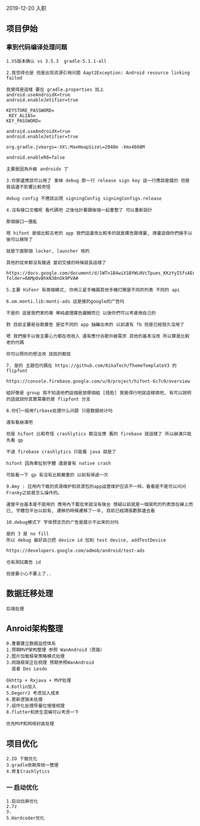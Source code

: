 2019-12-20 入职
##     项目伊始
###     拿到代码编译处理问题
    1.VS版本确认 vs 3.5.3  gradle-5.1.1-all
    
    2.我觉得也是 但是出现资源引用问题 Aapt2Exception: Android resource linking failed
    
    我覺得是這樣 要在 gradle.properties 加上
    android.useAndroidX=true
    android.enableJetifier=true
        
    KEYSTORE_PASSWORD=
     KEY_ALIAS=
    KEY_PASSWORD=

    android.useAndroidX=true
    android.enableJetifier=true

    org.gradle.jvmargs=-XX\:MaxHeapSize\=2048m -Xmx4608M

    android.enableR8=false
    
    主要是因為升級 androidx 了
    
    3.你那邊應該可以用了 拿掉 debug 那一行 release sign key 這一行應該是錯的 但是我這邊不影響比較奇怪
    
    debug config 不應該出現 signingConfig signingConfigs.release
    
    4.沒有接口文檔呢 看代碼吧 之後估計要跟後端一起重整了 可以重新設計
    
    那個接口一團亂
    
    嗯 hifont 是個比較古老的 app 我們這邊改比較多的就是廣告跟導量, 導量這個你們接手以後可以移除了
        
    就是下面那個 locker, launcher 啥的
        
    其他的從來都沒有變過 當初交接的時候就長這樣了
    
    https://docs.google.com/document/d/1WTn1B4wiX1BYWLHVcTpues_KKzYyI5fsAEneafbjZjI/edit?folder=0AMp0vBhkN38nUk9PVA#
    
    5.主要 HiFonr 有兩個模式, 你用三星手機跟其他手機打開是不同的列表 不同的 api
    
    6.om.monti.lib:monti-ads 这是接的google的广告吗
    
    不是的 這是我們家的庫 單純處理廣告邏輯而已 以後你們可以考慮用自己的
    
    對 目前主要是谷歌廣告 是從不同的 app 抽離出來的 以前還有 fb 但是已經很久沒用了
    
    嗯 我們接手以後主要心力都在改收入 還有應付谷歌升級需求 其他的基本沒改 所以算是比較老的代碼
    
    你可以照你的想法改 該拔的都拔
    
    7. 是的 主題包代碼在 https://github.com/KikaTech/ThemeTemplateV3 的 flipfont
    
    https://console.firebase.google.com/u/0/project/hifont-6c7c9/overview
    
    組好像是 group 我不知道他們這個是放哪個組 [捂脸] 我覺得行吧就這樣填吧, 有可以說明的話就說你其實需要的是 flipfont 分支
    
    8.你们一般用firbase处理什么问题 只是数据统计吗
    
    還有看崩潰吧
    
    但是 hifont 比較奇怪 crashlytics 都沒反應 舊的 firebase 就這樣了 所以崩潰只能先看 gp
    
    不過 firebase crashlytics 只能看 java 就是了
    
    hifont 因為牽扯到字體 還是會有 native crash
    
    可能看一下 gp 有沒有比較嚴重的 以前有掃過一次
    
    9.Amy : 应用内下载的资源维护和资源包的app运营维护应该不一样。看看是不是可以问问Franky之前是怎么操作的。

    運營平台基本是不能用的 應用內下載從來就沒有後台 懷疑以前就是一個寫死的列表放在線上而已, 字體包平台以前有, 遷移的時候遷移了一半, 目前已經請張歡那邊去看
    
    10.debug模式下 字体预览页的广告是展示不出来的对吗
    
    是的 3 是 no fill   
    所以 debug 最好自己把 device id 加到 test device, addTestDevice
    
    https://developers.google.com/admob/android/test-ads
    
    也有測試廣告 id
    
    但是要小心不要上了..
    
## 数据迁移处理
    后端处理
## Anroid架构整理
    0.重要建立数据监控体系
    1.预期MVP架构整理 参照 WanAndroid（思路）
    2.图片加载框架策略模式处理
    3.网路框架正在梳理 预期参照WanAndroid
      或者 Des Lesdo  
    
    Okhttp + Rxjava + MVP处理
    4.Kotlin加入
    5.Degerr2 考虑加入成本
    6.更新逻辑未处理
    7.组件化处理导量位慢慢梳理
    8.flutter和原生混编可以考虑一下
    
    优先MVP和网络封装处理
    
   
##    项目优化

    
    2.IO 下载优化
    3.gradle依赖库统一整理
    4.修复Crashlytics
###      一 启动优化
    1.启动白屏优化
    2.7z
    3.
    5.Hardcoder优化